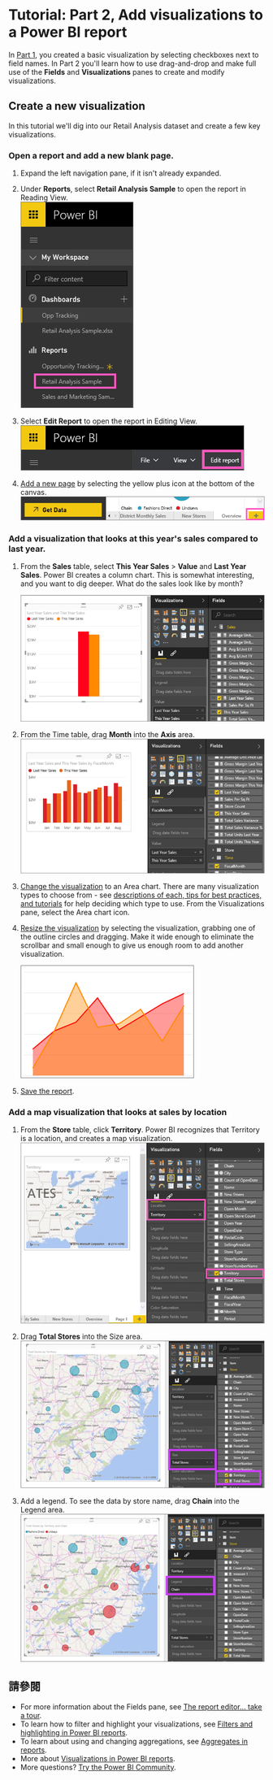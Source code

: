 <properties
   pageTitle="Tutorial: Part 2, Add visualizations to a Power BI report"
   description="Tutorial: Part 2, Add visualizations to a Power BI report"
   services="powerbi"
   documentationCenter=""
   authors="mihart"
   manager="mblythe"
   backup=""
   editor=""
   tags=""
   qualityFocus="no"
   qualityDate=""/>

<tags
   ms.service="powerbi"
   ms.devlang="NA"
   ms.topic="article"
   ms.tgt_pltfrm="NA"
   ms.workload="powerbi"
   ms.date="10/08/2016"
   ms.author="mihart"/>

# Tutorial: Part 2, Add visualizations to a Power BI report  

In <bpt id="p1">[</bpt>Part 1<ept id="p1">](https://powerbi.uservoice.com/knowledgebase/articles/441777-part-i-add-visualizations-to-a-power-bi-report)</ept>, you created a basic visualization by selecting checkboxes next to field names.  In Part 2 you'll learn how to use drag-and-drop and make full use of the <bpt id="p1">**</bpt>Fields<ept id="p1">**</ept> and <bpt id="p2">**</bpt>Visualizations<ept id="p2">**</ept> panes to create and modify visualizations.

## Create a new visualization  
In this tutorial we'll dig into our Retail Analysis dataset and create a few key visualizations.

### Open a report and add a new blank page.  
1.  Expand the left navigation pane, if it isn't already expanded.

2.  Under <bpt id="p1">**</bpt>Reports<ept id="p1">**</ept>, select <bpt id="p2">**</bpt>Retail Analysis Sample<ept id="p2">**</ept> to open the report in Reading View.  
    ![](media/powerbi-service-add-visualizations-to-a-report-ii/RetailAnalySampleReport.png)

3.  Select <bpt id="p1">**</bpt>Edit Report<ept id="p1">**</ept> to open the report in Editing View.  
    ![](media/powerbi-service-add-visualizations-to-a-report-ii/EditReport1.png)

4.  <bpt id="p1">[</bpt>Add a new page<ept id="p1">](powerbi-service-add-a-page-to-a-report.md)</ept> by selecting the yellow plus icon at the bottom of the canvas.  
    ![](media/powerbi-service-add-visualizations-to-a-report-ii/PBI_addReportPage.png)

### Add a visualization that looks at this year's sales compared to last year.  
1.  From the <bpt id="p1">**</bpt>Sales<ept id="p1">**</ept> table, select <bpt id="p2">**</bpt>This Year Sales<ept id="p2">**</ept><ph id="ph1"> &gt; </ph><bpt id="p3">**</bpt>Value<ept id="p3">**</ept> and <bpt id="p4">**</bpt>Last Year Sales<ept id="p4">**</ept>. Power BI creates a column chart.  This is somewhat interesting, and you want to dig deeper. What do the sales look like by month?  

    ![](media/powerbi-service-add-visualizations-to-a-report-ii/PBI_Part2_4b.png)

2.  From the Time table, drag <bpt id="p1">**</bpt>Month<ept id="p1">**</ept> into the <bpt id="p2">**</bpt>Axis<ept id="p2">**</ept> area.  
  ![](media/powerbi-service-add-visualizations-to-a-report-ii/PBI_Part2_5new.png)

3.  <bpt id="p1">[</bpt>Change the visualization<ept id="p1">](powerbi-service-change-the-type-of-visualization-in-a-report.md)</ept> to an Area chart.  There are many visualization types to choose from - see <bpt id="p1">[</bpt>descriptions of each, tips for best practices, and tutorials<ept id="p1">](powerbi-service-visualization-types-for-reports-and-q-and-a.md)</ept> for help deciding which type to use. From the Visualizations pane, select the Area chart icon.

5.  <bpt id="p1">[</bpt>Resize the visualization<ept id="p1">](powerbi-service-move-and-resize-a-visualization.md)</ept> by selecting the visualization, grabbing one of the outline circles and dragging. Make it wide enough to eliminate the scrollbar and small enough to give us enough room to add another visualization.

    ![](media/powerbi-service-add-visualizations-to-a-report-ii/PBI_Part2_7b.png)

6.  <bpt id="p1">[</bpt>Save the report<ept id="p1">](powerbi-service-save-a-report.md)</ept>.

### Add a map visualization that looks at sales by location  
1.  From the <bpt id="p1">**</bpt>Store<ept id="p1">**</ept> table, click <bpt id="p2">**</bpt>Territory<ept id="p2">**</ept>. Power BI recognizes that Territory is a location, and creates a map visualization.  
    ![](media/powerbi-service-add-visualizations-to-a-report-ii/PBI_Part2_8new.png)

2.  Drag <bpt id="p1">**</bpt>Total Stores<ept id="p1">**</ept> into the Size area.  
    ![](media/powerbi-service-add-visualizations-to-a-report-ii/power-bi-add-visual-to-a-report.png)

3.  Add a legend.  To see the data by store name, drag <bpt id="p1">**</bpt>Chain<ept id="p1">**</ept> into the Legend area.  
    ![](media/powerbi-service-add-visualizations-to-a-report-ii/power-bi-add-visual-to-a-report-3.png)

## 請參閱  
-   For more information about the Fields pane, see <bpt id="p1">[</bpt>The report editor... take a tour<ept id="p1">](powerbi-service-the-report-editor-take-a-tour.md)</ept>.   
-   To learn how to filter and highlight your visualizations, see <bpt id="p1">[</bpt>Filters and highlighting in Power BI reports<ept id="p1">](powerbi-service-about-filters-and-highlighting-in-reports.md)</ept>.  
-   To learn about using and changing aggregations, see <bpt id="p1">[</bpt>Aggregates in reports<ept id="p1">](powerbi-service-aggregates.md)</ept>.  
-   More about <bpt id="p1">[</bpt>Visualizations in Power BI reports<ept id="p1">](powerbi-service-visualizations-for-reports.md)</ept>.  
-   More questions? <bpt id="p1">[</bpt>Try the Power BI Community<ept id="p1">](http://community.powerbi.com/)</ept>.
